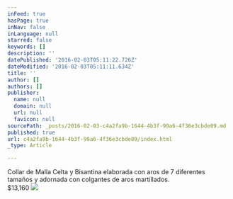 ```yaml
---
inFeed: true
hasPage: true
inNav: false
inLanguage: null
starred: false
keywords: []
description: ''
datePublished: '2016-02-03T05:11:22.726Z'
dateModified: '2016-02-03T05:11:11.634Z'
title: ''
author: []
authors: []
publisher:
  name: null
  domain: null
  url: null
  favicon: null
sourcePath: _posts/2016-02-03-c4a2fa9b-1644-4b3f-99a6-4f36e3cbde09.md
published: true
url: c4a2fa9b-1644-4b3f-99a6-4f36e3cbde09/index.html
_type: Article

---
```

Collar de Malla Celta y Bisantina elaborada con aros de 7 diferentes tamaños y adornada con colgantes de aros martillados.  
$13,160
![](https://the-grid-user-content.s3-us-west-2.amazonaws.com/e8c07d9c-f6db-47d7-b5de-4d1ef7bec98c.JPG)